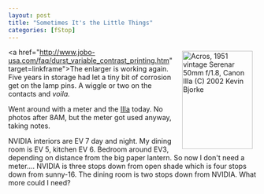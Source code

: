 ```yaml
---
layout: post
title: "Sometimes It's the Little Things"
categories: [fStop]
---
```

<a href="/photo/journal/sep02l-04.html"><img src="http://www.botzilla.com/bpix/sep02l-04.jpg" align="right" hspace=8 vspace=6 height=200 width=143 title="Acros, 1951 vintage Serenar 50mm f/1.8, Canon IIIa (C) 2002 Kevin Bjorke" border=0></a><a href="http://www.jobo-usa.com/faq/durst_variable_contrast_printing.htm" target=linkframe">The enlarger</a> is working again. Five years in storage had let a tiny bit of corrosion get on the lamp pins. A wiggle or two on the contacts and <i>voila.</i>

Went around with a meter and the <a href="http://myweb.tiscali.co.uk/iannorris/leica_copies/leica_copies_c/canonIIIa.htm" target="linkframe">IIIa</a> today. No photos after 8AM, but the meter got used anyway, taking notes.

NVIDIA interiors are EV 7 day and night. My dining room is EV 5, kitchen EV 6. Bedroom around EV3, depending on distance from the big paper lantern. So now I don't need a meter.... NVIDIA is three stops down from open shade which is four stops down from sunny-16. The dining room is two stops down from NVIDIA. What more could I need?

<!--more-->

